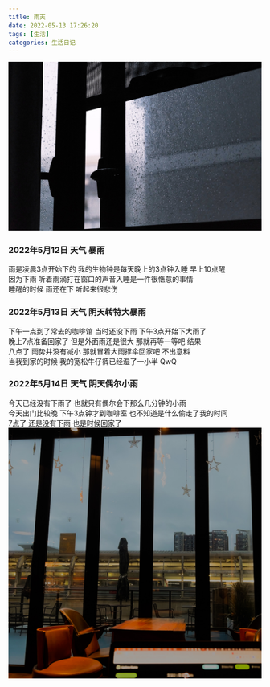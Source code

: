 ```yaml
---
title: 雨天
date: 2022-05-13 17:26:20
tags: [生活]
categories: 生活日记
---
```

![雨天](雨天/7403239A-373A-44C5-A1C9-1D1A3D7CA7A3-37730-000014BB514E7BC6.jpg)
<!-- more -->
### 2022年5月12日 天气 暴雨
雨是凌晨3点开始下的 我的生物钟是每天晚上的3点钟入睡 早上10点醒  
因为下雨 听着雨滴打在窗口的声音入睡是一件很惬意的事情  
睡醒的时候 雨还在下 听起来很悲伤

### 2022年5月13日 天气 阴天转特大暴雨
下午一点到了常去的咖啡馆 当时还没下雨 下午3点开始下大雨了  
晚上7点准备回家了 但是外面雨还是很大 那就再等一等吧 结果  
八点了 雨势并没有减小 那就冒着大雨撑伞回家吧 不出意料  
当我到家的时候 我的宽松牛仔裤已经湿了一小半 QwQ

### 2022年5月14日 天气 阴天偶尔小雨
今天已经没有下雨了 也就只有偶尔会下那么几分钟的小雨  
今天出门比较晚 下午3点钟才到咖啡室 也不知道是什么偷走了我的时间  
7点了 还是没有下雨 也是时候回家了
![](雨天/IMG_1811_jpg.JPG)